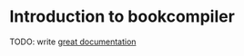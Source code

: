 # Introduction to bookcompiler

TODO: write [great documentation](http://jacobian.org/writing/what-to-write/)

